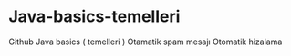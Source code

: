 # Java-basics-temelleri
Github Java basics ( temelleri ) 
  Otamatik spam mesajı
  Otomatik hizalama
